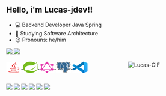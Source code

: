 ## Hello, i'm Lucas-jdev!!

- 💻 Backend Developer Java Spring
- 📗 Studying Software Architecture
- 😉 Pronouns: he/him

<div>
  <a href="https://github.com/Lucas-dev-back"/>
  <img height="150em" src="https://github-readme-stats.vercel.app/api?username=lucas-jdev&show_icons=true&theme=omni&include_all_commits=true&count_private=true"/>
  <img height="150em" src="https://github-readme-stats.vercel.app/api/top-langs/?username=lucas-jdev&layout=compact&langs_count=7&theme=omni"/>
</div>
  
<div style="display: inline_block"><br>
  <img align="center" alt="Lucas-Java" height="30" width="40" src="https://raw.githubusercontent.com/devicons/devicon/master/icons/java/java-plain.svg"/>
  <img align="center" alt="Lucas-Spring" height="30" width="40" src="https://raw.githubusercontent.com/devicons/devicon/master/icons/spring/spring-original.svg"/>
  <img align="center" alt="Lucas-GraphQL" height="30" width="40" src="https://raw.githubusercontent.com/devicons/devicon/master/icons/graphql/graphql-plain.svg"/>
  <img align="center" alt="Lucas-Postgres" height="30" width="40" src="https://raw.githubusercontent.com/devicons/devicon/master/icons/postgresql/postgresql-original.svg"/>
  <img align="center" alt="Lucas-VsCode" height="30" width="40" src="https://raw.githubusercontent.com/devicons/devicon/master/icons/vscode/vscode-original.svg"/>
  <img align="right"  alt="Lucas-GIF" style="object-fit:cover;" height="180" width="180" src="https://c.tenor.com/q1GyGHXi6UUAAAAC/izuku-midoriya-smile.gif"/>
</div>
 
##
  
<div>
 <a href="https://dev.to/lucas_jdev"><img src="https://img.shields.io/badge/dev.to-0A0A0A?style=for-the-badge&logo=devdotto&logoColor=white" target="_blank"/></a>
 <a href="https://bit.ly/3y5Lvim" target="_blank"><img src="https://img.shields.io/badge/Discord-6F1ABD?style=for-the-badge&logo=discord&logoColor=white" target="_blank"/></a>
  <a href="https://www.linkedin.com/in/lucas-jdev" target="_blank"><img src="https://img.shields.io/badge/LinkedIn-0A66C2?style=for-the-badge&logo=linkedin&logoColor=white" target="_blank"></a>
  <a href="https://t.me/lucas_jdev" target="_blank"><img src="https://img.shields.io/badge/Telegram-2CA5E0?style=for-the-badge&logo=telegram&logoColor=white" target="_blank"/></a>
  <a href="mailto:lucas.jdev1@gmail.com"><img src="https://img.shields.io/badge/Gmail-D14836?style=for-the-badge&logo=gmail&logoColor=white" target="_blank"/></a>
  <a href="https://www.instagram.com/lucas_jdev/"><img src="https://img.shields.io/badge/Instagram-E4405F?style=for-the-badge&logo=instagram&logoColor=white" target="_blank"/></a>
</div>
